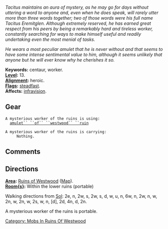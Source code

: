 *Tacitus maintains an aura of mystery, as he may go for days without
uttering a word to anyone and, even when he does speak, will rarely
utter more than three words together; two of those words were his full
name Tacitus Eremitglen. Although extremely reserved, he has earned
great respect from his peers by being a remarkably hard and tireless
worker, constantly searching for ways to make himself useful and readily
undertaking even the most menial of tasks.*

*He wears a most peculiar amulet that he is never without and that seems
to have some intense sentimental value to him, although it seems
unlikely that anyone but he will ever know why he cherishes it so.*

**Keywords:** centaur, worker.  
**[Level](Level.md "wikilink"):** 13.  
**[Alignment](Alignment.md "wikilink"):** heroic.  
**[Flags](:Category:_Mob_Types.md "wikilink"):**
[steadfast](Sentinel_Mobs.md "wikilink").  
**Affects:** [infravision](Infravision.md "wikilink").  

## Gear

`A mysterious worker of the ruins is using:`  
<worn around neck>`  `[`amulet`` ``of`` ``westwood`` ``ruin`](Amulet_Of_Westwood_Ruin.md "wikilink")

`A mysterious worker of the ruins is carrying:`  
`     Nothing.`

## Comments

## Directions

**[Area](:Category:_Areas.md "wikilink"):** [Ruins of
Westwood](:Category:_Ruins_Of_Westwood.md "wikilink")
([Map](Ruins_Of_Westwood_Map.md "wikilink")).  
**[Room{s}](:Category:_Rooms.md "wikilink"):** Within the lower ruins
(portable)

Walking directions from [Sol](Sol "wikilink"): 2e, n, 2w, s, 2w, s, d,
w, u, n, 6w, n, 2w, n, w, 2n, w, 2n, w, 2s, w, n, \[d\], 2d, 4n, d, 2n.

A mysterious worker of the ruins is portable.  

[Category: Mobs In Ruins Of
Westwood](Category:_Mobs_In_Ruins_Of_Westwood "wikilink")
